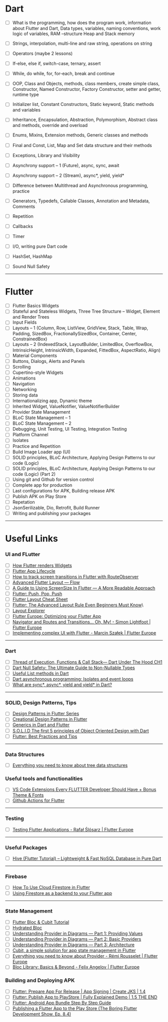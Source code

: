 # Dart

- [ ] What is the programming, how does the program work, information about Flutter and Dart, Data types, variables, naming conventions, work logic of variables, RAM –structure Heap and Stack memory 
- [ ] Strings, interpolation, multi-line and raw string, operations on string 
- [ ] Operators (maybe 2 lessons) 
- [ ] If-else, else if, switch-case, ternary, assert 
- [ ] While, do while, for, for-each, break and continue 
- [ ] OOP, Class and Objects, methods, class members, create simple class, Constructor, Named Constructor, Factory Constructor, setter and getter, runtime type 
- [ ] Initializer list, Constant Constructors, Static keyword, Static methods and variables 
- [ ] Inheritance, Encapsulation, Abstraction, Polymorphism, Abstract class and methods, override and overload 
- [ ] Enums, Mixins, Extension methods, Generic classes and methods 
- [ ] Final and Const, List, Map and Set data structure and their methods  
- [ ] Exceptions, Library and Visibility 
- [ ] Asynchrony support – 1 (Future), async, sync, await  
- [ ] Asynchrony support – 2 (Stream), async*, yield, yield* 
- [ ] Difference between Multithread and Asynchronous programming, practice  
- [ ] Generators, Typedefs, Callable Classes, Annotation and Metadata, Comments 
- [ ] Repetition 
- [ ] Callbacks
- [ ] Timer
- [ ] I/O, writing pure Dart code
- [ ] HashSet, HashMap
- [ ] Sound Null Safety


---

# Flutter

- [ ] Flutter Basics Widgets 
- [ ] Stateful and Stateless Widgets, Three Tree Structure – Widget, Element and Render Trees 
- [ ] Input Fields 
- [ ] Layouts – 1 (Column, Row, ListView, GridView, Stack, Table, Wrap, Padding, SizedBox, FractionallySizedBox, Container, Center, ConstrainedBox)
- [ ] Layouts – 2 (IndexedStack, LayoutBuilder, LimitedBox, OverflowBox, IntrinsicHeight, IntrinsicWidth, Expanded, FittedBox, AspectRatio, Align)
- [ ] Material Components 
- [ ] Buttons, Dialogs, Alerts and Panels 
- [ ] Scrolling 
- [ ] Cupertino-style Widgets 
- [ ] Animations 
- [ ] Navigation 
- [ ] Networking 
- [ ] Storing data 
- [ ] Internationalizing app, Dynamic theme 
- [ ] Inherited Widget, ValueNotifier, ValueNotifierBuilder
- [ ] Provider State Management 
- [ ] BLoC State Management – 1 
- [ ] BLoC State Management – 2 
- [ ] Debugging, Unit Testing, UI Testing, Integration Testing
- [ ] Platform Channel 
- [ ] Isolates
- [ ] Practice and Repetition 
- [ ] Build Image Loader app (UI) 
- [ ] SOLID principles, BLoC Architecture, Applying Design Patterns to our code (Logic) 
- [ ] SOLID principles, BLoC Architecture, Applying Design Patterns to our code (Logic) (Part 2)
- [ ] Using git and Github for version control 
- [ ] Complete app for production 
- [ ] Last configurations for APK, Building release APK 
- [ ] Publish APK on Play Store 
- [ ] Repetation
- [ ] JsonSerilizable, Dio, Retrofit, Build Runner
- [ ] Writing and publishing your packages 

--- 
# Useful Links

### UI and FLutter 
- [ ] [How Flutter renders Widgets](https://www.youtube.com/watch?v=996ZgFRENMs)
- [ ] [Flutter App Lifecycle](https://medium.com/pharos-production/flutter-app-lifecycle-4b0ab4a4211a)
- [ ] [How to track screen transitions in Flutter with RouteObserver](https://medium.com/flutter-community/how-to-track-screen-transitions-in-flutter-with-routeobserver-733984a90dea)
- [ ] [Advanced Flutter Layout — Flow](https://medium.com/flutter-community/advanced-flutter-layout-flow-32300bf3b7b3)
- [ ] [A Guide to Using ScreenSize In Flutter — A More Readable Approach](https://medium.com/flutter-community/a-guide-to-using-screensize-in-flutter-a-more-readable-approach-901e82556195)
- [ ] [Flutter: Push, Pop, Push](https://medium.com/flutter-community/flutter-push-pop-push-1bb718b13c31)
- [ ] [Flutter Layout Cheat Sheet](https://medium.com/flutter-community/flutter-layout-cheat-sheet-5363348d037e)
- [ ] [Flutter: The Advanced Layout Rule Even Beginners Must Know](https://medium.com/flutter-community/flutter-the-advanced-layout-rule-even-beginners-must-know-edc9516d1a2)\
- [ ] [Layout Explorer](https://www.youtube.com/watch?v=Jakrc3Tn_y4)
- [ ] [Flutter Europe: Optimizing your Flutter App](https://www.youtube.com/watch?v=vVg9It7cOfY&t=1766s)
- [ ] [Navigator and Routes and Transitions... Oh, My! - Simon Lightfoot | Flutter Europe](https://www.youtube.com/watch?v=4CYTTW6PMoc&list=PLSfIzlAv6WL20hw5KbyiEW5cxw8rkD6un&index=3)
- [ ] [Implementing complex UI with Flutter - Marcin Szałek | Flutter Europe](https://www.youtube.com/watch?v=FCyoHclCqc8&list=PLSfIzlAv6WL20hw5KbyiEW5cxw8rkD6un&index=10)
---

### Dart
- [ ] [Thread of Execution, Functions & Call Stack— Dart Under The Hood CH1](https://medium.com/flutter-community/thread-of-execution-functions-call-stack-dart-under-the-hood-ch1-c2e756504c)
- [ ] [Dart Null Safety: The Ultimate Guide to Non-Nullable Types](https://www.youtube.com/watch?v=aZtjcbsdwTo&feature=youtu.be&fbclid=IwAR0qsU2nNljJGoSkMS0jCTnUL_bWXLvop3bIuttVMMiWSuCsgo0mJ1oRHxQ)
- [ ] [Useful List methods in Dart](https://medium.com/flutter-community/useful-list-methods-in-dart-6e173cac803d)
- [ ] [Dart asynchronous programming: Isolates and event loops](https://medium.com/dartlang/dart-asynchronous-programming-isolates-and-event-loops-bffc3e296a6a)
- [ ] [What are sync*, async*, yield and yield* in Dart?](https://medium.com/@jelenaaa.lecic/what-are-sync-async-yield-and-yield-in-dart-defe57d06381)

---

### SOLID, Design Patterns, Tips

- [ ] [Design Patterns in Flutter Series](https://medium.com/flutter-community/flutter-design-patterns-0-introduction-5e88cfff6792)
- [ ] [Creational Design Patterns in Flutter](https://dart.academy/creational-design-patterns-for-dart-and-flutter-factory-method/?fbclid=IwAR3WoA8QonjNeOfq1G8SaLQBqYZbEHf5bbLgLO9zudeLwQGy2ohp5hqweDk)
- [ ] [Generics in Dart and Flutter](https://dart.academy/generics-in-dart-and-flutter/)
- [ ] [S.O.L.I.D The first 5 principles of Object Oriented Design with Dart](https://medium.com/flutter-community/s-o-l-i-d-the-first-5-principles-of-object-oriented-design-with-dart-f31d62135b7e)
- [ ] [Flutter: Best Practices and Tips](https://medium.com/flutter-community/flutter-best-practices-and-tips-7c2782c9ebb5)

---

### Data Structures
- [ ] [Everything you need to know about tree data structures](https://www.freecodecamp.org/news/all-you-need-to-know-about-tree-data-structures-bceacb85490c/)

### Useful tools and functionalities
- [ ] [VS Code Extensions Every FLUTTER Developer Should Have + Bonus Theme & Fonts](https://www.youtube.com/watch?v=VHhksMa2Ffg&fbclid=IwAR1nrm9p5p5kZMMI0zLqjAL7djnI7GQoGQZ3uomY48iQ5sQ4WlnlX7Xmr_s)
- [ ] [Github Actions for Flutter](https://medium.com/mobile-development-group/github-actions-for-flutter-cf02923d7b5d)

---

### Testing
- [ ] [Testing Flutter Applications - Rafał Ślósarz | Flutter Europe](https://www.youtube.com/watch?v=vl0CbG_-Ny8&list=PLSfIzlAv6WL20hw5KbyiEW5cxw8rkD6un&index=16)

---

### Useful Packages
- [ ] [Hive (Flutter Tutorial) – Lightweight & Fast NoSQL Database in Pure Dart](https://www.youtube.com/watch?v=R1GSrrItqUs&t=2212s)

---

### Firebase
- [ ] [How To Use Cloud Firestore in Flutter](https://medium.com/firebase-tips-tricks/how-to-use-cloud-firestore-in-flutter-9ea80593ca40)
- [ ] [Using Firestore as a backend to your Flutter app](https://www.youtube.com/watch?v=DqJ_KjFzL9I)

---

### State Management
 - [ ] [Flutter Bloc & Cubit Tutorial](https://www.youtube.com/watch?v=y564ETOCog8&fbclid=IwAR38YsysqoyaRXkTdQCko02BcqXZPHMhoaY_fSYgBqpGnOS04fIVuSBfxBA)
 - [ ] [Hydrated Bloc](https://www.youtube.com/watch?v=vSOpZd_FFEY)
 - [ ] [Understanding Provider in Diagrams — Part 1: Providing Values](https://medium.com/flutter-community/understanding-provider-in-diagrams-part-1-providing-values-4379aa1e7fd5)
 - [ ] [Understanding Provider in Diagrams — Part 2: Basic Providers](https://medium.com/flutter-community/understanding-provider-in-diagrams-part-2-basic-providers-1a80fb74d4e7)
 - [ ] [Understanding Provider in Diagrams — Part 3: Architecture](https://medium.com/flutter-community/understanding-provider-in-diagrams-part-3-architecture-a145e4fbbde1)
 - [ ] [Cubit, a simple solution for app state management in Flutter](https://medium.com/flutterando/cubit-a-simple-solution-for-app-state-management-in-flutter-66ab5279ef73)
 - [ ] [Everything you need to know about Provider - Rémi Rousselet | Flutter Europe](https://www.youtube.com/watch?v=BulIREvHBWg&list=PLSfIzlAv6WL20hw5KbyiEW5cxw8rkD6un&index=9)
 - [ ] [Bloc Library: Basics & Beyond - Felix Angelov | Flutter Europe](https://www.youtube.com/watch?v=knMvKPKBzGE&list=PLSfIzlAv6WL20hw5KbyiEW5cxw8rkD6un&index=21)
 
 ### Building and Deploying APK
 - [ ] [Flutter: Prepare App For Release | App Signing | Create JKS | 1.4](https://www.youtube.com/watch?v=nGvPNG-f1-o) 
 - [ ] [Flutter: Publish App to PlayStore | Fully Explained Demo | 1.5 THE END](https://www.youtube.com/watch?v=qpruGmff5Fw)
 - [ ] [Flutter: Android App Bundle Step By Step Guide](https://www.youtube.com/watch?v=dRbmjsqERVw)
 - [ ] [Publishing a Flutter App to the Play Store (The Boring Flutter Development Show, Ep. 8.4)](https://www.youtube.com/watch?v=dR04ArAhxd4)
